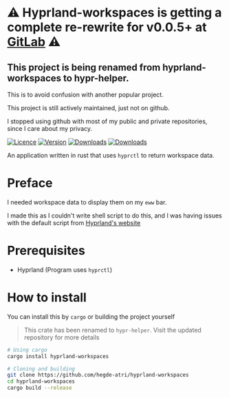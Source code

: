 # ⚠️ Hyprland-workspaces is getting a complete re-rewrite for v0.0.5+ at [GitLab](https://gitlab.com/hegde-atri/hypr-helper) ⚠️
## This project is being renamed from hyprland-workspaces to hypr-helper.

This is to avoid confusion with another popular project.

This project is still actively maintained, just not on github.

I stopped using github with most of my public and private repositories, since I care about my privacy.

[![Licence](https://img.shields.io/github/license/hegde-atri/hyprland-workspaces?color=red)](https://github.com/hegde-atri/hyprland-workspaces/blob/main/LICENCE)
[![Version](https://img.shields.io/crates/v/hyprland-workspaces?color=9cf)](https://crates.io/crates/hyprland-workspaces/versions)
[![Downloads](https://img.shields.io/crates/d/hyprland-workspaces)](https://crates.io/crates/hyprland-workspaces)
[![Downloads](https://img.shields.io/crates/d/hypr-helper)](https://crates.io/crates/hypr-helper)



An application written in rust that uses `hyprctl` to return workspace data.

# Preface 

I needed workspace data to display them on my `eww` bar.

I made this as I couldn't write shell script to do this, and I was having issues with the default script from [Hyprland's website](https://wiki.hyprland.org)

# Prerequisites

- Hyprland (Program uses `hyprctl`)

# How to install

You can install this by `cargo` or building the project yourself

> This crate has been renamed to `hypr-helper`. Visit the updated repository for more details

``` sh
# Using cargo
cargo install hyprland-workspaces
```

```sh
# Cloning and building
git clone https://github.com/hegde-atri/hyprland-workspaces
cd hyprland-workspaces
cargo build --release
```

